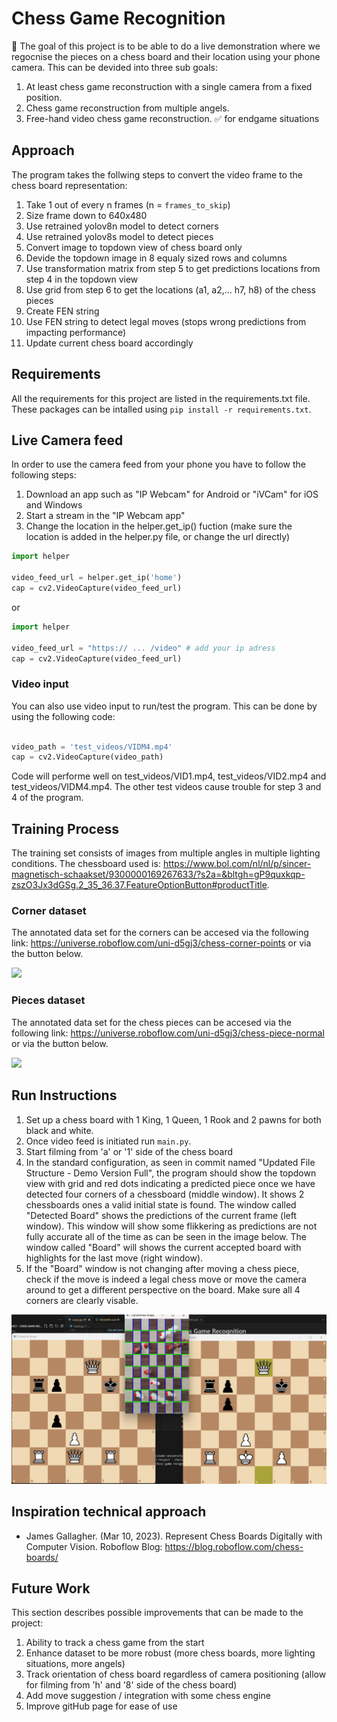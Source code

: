 # Chess Game Recognition
:triangular_flag_on_post: The goal of this project is to be able to do a live demonstration where we regocnise the pieces on a chess board and their location using your phone camera. This can be devided into three sub goals:
1. At least chess game reconstruction with a single camera from a fixed position.
2. Chess game reconstruction from multiple angels.
3. Free-hand video chess game reconstruction. :white_check_mark: for endgame situations

## Approach
The program takes the follwing steps to convert the video frame to the chess board representation:
1. Take 1 out of every n frames (n = `frames_to_skip`)
2. Size frame down to 640x480
3. Use retrained yolov8n model to detect corners
4. Use retrained yolov8s model to detect pieces
5. Convert image to topdown view of chess board only
6. Devide the topdown image in 8 equaly sized rows and columns
7. Use transformation matrix from step 5 to get predictions locations from step 4 in the topdown view
8. Use grid from step 6 to get the locations (a1, a2,... h7, h8) of the chess pieces
9. Create FEN string
10. Use FEN string to detect legal moves (stops wrong predictions from impacting performance)
11. Update current chess board accordingly



## Requirements 
All the requirements for this project are listed in the requirements.txt file. These packages can be intalled using `pip install -r requirements.txt`.

## Live Camera feed
In order to use the camera feed from your phone you have to follow the following steps:
1. Download an app such as "IP Webcam" for Android or "iVCam" for iOS and Windows
2. Start a stream in the "IP Webcam app"
3. Change the location in the helper.get_ip() fuction (make sure the location is added in the helper.py file, or change the url directly)
```python
import helper

video_feed_url = helper.get_ip('home')
cap = cv2.VideoCapture(video_feed_url)
```
or
```python
import helper

video_feed_url = "https:// ... /video" # add your ip adress
cap = cv2.VideoCapture(video_feed_url)
```
### Video input
You can also use video input to run/test the program. This can be done by using the following code:
```python

video_path = 'test_videos/VIDM4.mp4'  
cap = cv2.VideoCapture(video_path)
```
Code will performe well on test_videos/VID1.mp4, test_videos/VID2.mp4 and test_videos/VIDM4.mp4. The other test videos cause trouble for step 3 and 4 of the program. 

## Training Process
The training set consists of images from multiple angles in multiple lighting conditions. The chessboard used is: https://www.bol.com/nl/nl/p/sincer-magnetisch-schaakset/9300000169267633/?s2a=&bltgh=gP9quxkqp-zszO3Jx3dGSg.2_35_36.37.FeatureOptionButton#productTitle. 

### Corner dataset
The annotated data set for the corners can be accesed via the following link: https://universe.roboflow.com/uni-d5gj3/chess-corner-points or via the button below.

<a href="https://universe.roboflow.com/uni-d5gj3/chess-corner-points">
    <img src="https://app.roboflow.com/images/download-dataset-badge.svg"></img>
</a>

### Pieces dataset
The annotated data set for the chess pieces can be accesed via the following link: https://universe.roboflow.com/uni-d5gj3/chess-piece-normal or via the button below.

<a href="https://universe.roboflow.com/uni-d5gj3/chess-piece-normal">
    <img src="https://app.roboflow.com/images/download-dataset-badge.svg"></img>
</a>

## Run Instructions
1. Set up a chess board with 1 King, 1 Queen, 1 Rook and 2 pawns for both black and white. 
2. Once video feed is initiated run `main.py`. 
3. Start filming from 'a' or '1' side of the chess board
4. In the standard configuration, as seen in commit named "Updated File Structure - Demo Version Full", the program should show the topdown view with grid and red dots indicating a predicted piece once we have detected four corners of a chessboard (middle window). It shows 2 chessboards ones a valid initial state is found. The window called "Detected Board" shows the predictions of the current frame (left window). This window will show some flikkering as predictions are not fully accurate all of the time as can be seen in the image below. The window called "Board" will shows the current accepted board with highlights for the last move (right window). 
5. If the "Board" window is not changing after moving a chess piece, check if the move is indeed a legal chess move or move the camera around to get a different perspective on the board. Make sure all 4 corners are clearly visable.

![alt text](image.png)

## Inspiration technical approach
- James Gallagher. (Mar 10, 2023). Represent Chess Boards Digitally with Computer Vision. Roboflow Blog: https://blog.roboflow.com/chess-boards/

## Future Work
This section describes possible improvements that can be made to the project:

1. Ability to track a chess game from the start
2. Enhance dataset to be more robust (more chess boards, more lighting situations, more angels)
3. Track orientation of chess board regardless of camera positioning (allow for filming from 'h' and '8' side of the chess board)
4. Add move suggestion / integration with some chess engine
5. Improve gitHub page for ease of use
